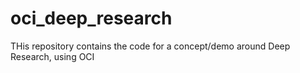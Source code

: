 # oci_deep_research
THis repository contains the code for a concept/demo around Deep Research, using OCI
